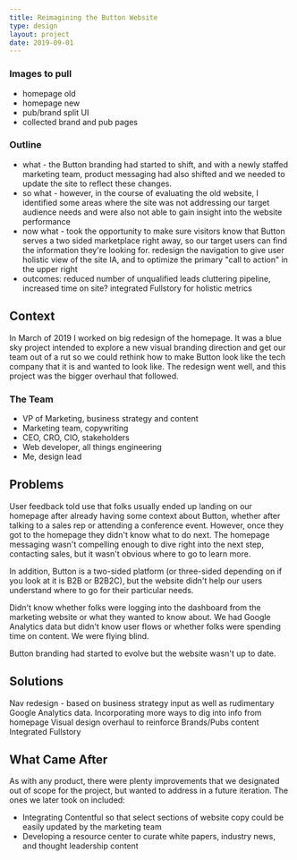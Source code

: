 ```yaml
---
title: Reimagining the Button Website
type: design
layout: project
date: 2019-09-01
---
```

### Images to pull
- homepage old
- homepage new
- pub/brand split UI
- collected brand and pub pages

### Outline
- what - the Button branding had started to shift, and with a newly staffed marketing team, product messaging had also shifted and we needed to update the site to reflect these changes. 
- so what - however, in the course of evaluating the old website, I identified some areas where the site was not addressing our target audience needs and were also not able to gain insight into the website performance
- now what - took the opportunity to make sure visitors know that Button serves a two sided marketplace right away, so our target users can find the information they're looking for. redesign the navigation to give user holistic view of the site IA, and to optimize the primary "call to action" in the upper right
- outcomes: reduced number of unqualified leads cluttering pipeline, increased time on site? integrated Fullstory for holistic metrics

## Context
In March of 2019 I worked on big redesign of the homepage. It was a blue sky project intended to explore a new visual branding direction and get our team out of a rut so we could rethink how to make Button look like the tech company that it is and wanted to look like. The redesign went well, and this project was the bigger overhaul that followed.

### The Team
- VP of Marketing, business strategy and content
- Marketing team, copywriting
- CEO, CRO, CIO, stakeholders
- Web developer, all things engineering
- Me, design lead

## Problems
User feedback told use that folks usually ended up landing on our homepage after already having some context about Button, whether after talking to a sales rep or attending a conference event. However, once they got to the homepage they didn't know what to do next. The homepage messaging wasn't compelling enough to dive right into the next step, contacting sales, but it wasn't obvious where to go to learn more.

In addition, Button is a two-sided platform (or three-sided depending on if you look at it is B2B or B2B2C), but the website didn't help our users understand where to go for their particular needs.

Didn't know whether folks were logging into the dashboard from the marketing website or what they wanted to know about. We had Google Analytics data but didn't know user flows or whether folks were spending time on content. We were flying blind.

Button branding had started to evolve but the website wasn't up to date.

## Solutions
Nav redesign - based on business strategy input as well as rudimentary Google Analytics data.
Incorporating more ways to dig into info from homepage
Visual design overhaul to reinforce Brands/Pubs content
Integrated Fullstory


## What Came After
As with any product, there were plenty improvements that we designated out of scope for the project, but wanted to address in a future iteration. The ones we later took on included:
- Integrating Contentful so that select sections of website copy could be easily updated by the marketing team
- Developing a resource center to curate white papers, industry news, and thought leadership content